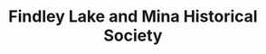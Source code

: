 ---
layout: repo
title: "Findley Lake and Mina Historical Society"
id: 19848
permalink: repos/19848/
---